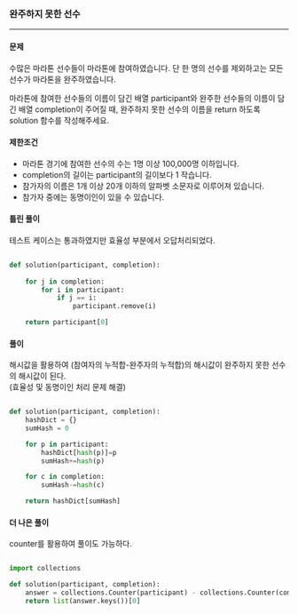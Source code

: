 ### 완주하지 못한 선수 ###

<hr>

#### 문제 ####
수많은 마라톤 선수들이 마라톤에 참여하였습니다. 단 한 명의 선수를 제외하고는 모든 선수가 마라톤을 완주하였습니다.

마라톤에 참여한 선수들의 이름이 담긴 배열 participant와 완주한 선수들의 이름이 담긴 배열 completion이 주어질 때, 완주하지 못한 선수의 이름을 return 하도록 solution 함수를 작성해주세요.

#### 제한조건 ####
- 마라톤 경기에 참여한 선수의 수는 1명 이상 100,000명 이하입니다.
- completion의 길이는 participant의 길이보다 1 작습니다.
- 참가자의 이름은 1개 이상 20개 이하의 알파벳 소문자로 이루어져 있습니다.
- 참가자 중에는 동명이인이 있을 수 있습니다.

#### 틀린 풀이 ####
테스트 케이스는 통과하였지만 효율성 부분에서 오답처리되었다.

```py

def solution(participant, completion):
    
    for j in completion:
        for i in participant:
            if j == i:
                participant.remove(i)    

    return participant[0]

```

#### 풀이 ####
해시값을 활용하여 (참여자의 누적합-완주자의 누적합)의 해시값이 완주하지 못한 선수의 해시값이 된다. <br> 
(효율성 및 동명이인 처리 문제 해결)
```py

def solution(participant, completion):
    hashDict = {}
    sumHash = 0

    for p in participant:
        hashDict[hash(p)]=p
        sumHash+=hash(p)

    for c in completion:
        sumHash-=hash(c)

    return hashDict[sumHash]

```

#### 더 나은 풀이 ####
counter를 활용하여 풀이도 가능하다.

```py

import collections

def solution(participant, completion):
    answer = collections.Counter(participant) - collections.Counter(completion)
    return list(answer.keys())[0]

```